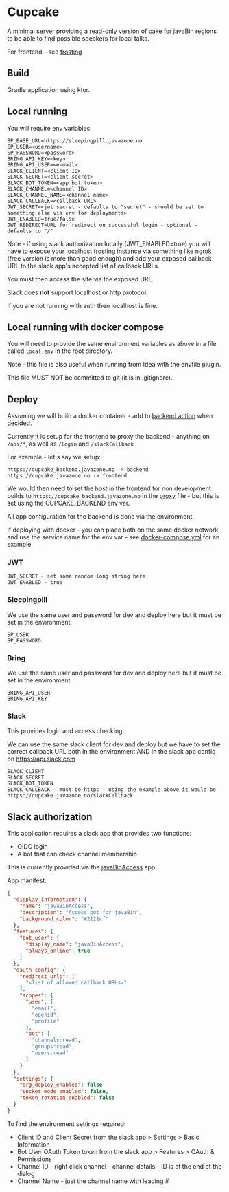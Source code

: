 # Cupcake

A minimal server providing a read-only version of [cake](https://github.com/javaBin/cake-redux) for javaBin regions to
be able to find possible speakers for local talks.

For frontend - see [frosting](./frontend)

## Build

Gradle application using ktor.

## Local running

You will require env variables:

    SP_BASE_URL=https://sleepingpill.javazone.no
    SP_USER=<username>
    SP_PASSWORD=<password>
    BRING_API_KEY=<key>
    BRING_API_USER=<e-mail>
    SLACK_CLIENT=<client ID>
    SLACK_SECRET=<client secret>
    SLACK_BOT_TOKEN=<app bot token>
    SLACK_CHANNEL=<channel ID>
    SLACK_CHANNEL_NAME=<channel name>
    SLACK_CALLBACK=<callback URL>
    JWT_SECRET=<jwt secret - defaults to "secret" - should be set to something else via env for deployments>
    JWT_ENABLED=true/false
    JWT_REDIRECT=URL for redirect on successful login - optional - defaults to "/"

Note - if using slack authorization locally (JWT_ENABLED=true) you will have to expose your
localhost [frosting](./frontend) instance via something like [ngrok](https://ngrok.com/) (free
version is more than good enough) and add your exposed callback URL to the slack app's accepted list of callback URLs.

You must then access the site via the exposed URL.

Slack does **not** support localhost or http protocol.

If you are not running with auth then localhost is fine.

## Local running with docker compose

You will need to provide the same environment variables as above in a file called `local.env` in the root directory.

Note - this file is also useful when running from Idea with the envfile plugin.

This file MUST NOT be committed to git (it is in .gitignore).

## Deploy

Assuming we will build a docker container - add to [backend action](./.github/workflows/backend.yaml) when decided.

Currently it is setup for the frontend to proxy the backend - anything on `/api/*`, as well as `/login` and
`/slackCallback`

For example - let's say we setup:

    https://cupcake_backend.javazone.no -> backend
    https://cupcake.javazone.no -> frontend

We would then need to set the host in the frontend for non development builds to `https://cupcake_backend.javazone.no` in
the [proxy](./frontend/server/middleware/proxy.ts) file - but this is set using the CUPCAKE_BACKEND env var.

All app configuration for the backend is done via the environment.

If deploying with docker - you can place both on the same docker network and use the service name for the env var - see
[docker-compose.yml](./docker-compose.yml) for an example.

### JWT

    JWT_SECRET - set some random long string here
    JWT_ENABLED - true

### Sleepingpill

We use the same user and password for dev and deploy here but it must be set in the environment.

    SP_USER
    SP_PASSWORD

### Bring

We use the same user and password for dev and deploy here but it must be set in the environment.

    BRING_API_USER
    BRING_API_KEY

### Slack

This provides login and access checking.

We can use the same slack client for dev and deploy but we have to set the correct callback URL both in the environment
AND in the slack app config on https://api.slack.com

    SLACK_CLIENT 
    SLACK_SECRET
    SLACK_BOT_TOKEN
    SLACK_CALLBACK - must be https - using the example above it would be https://cupcake.javazone.no/slackCallback

## Slack authorization

This application requires a slack app that provides two functions:

* OIDC login
* A bot that can check channel membership

This is currently provided via the [javaBinAccess](https://api.slack.com/apps/A0817M6EQF3/general) app.

App manifest:

```json
{
  "display_information": {
    "name": "javaBinAccess",
    "description": "Access bot for javaBin",
    "background_color": "#2121cf"
  },
  "features": {
    "bot_user": {
      "display_name": "javaBinAccess",
      "always_online": true
    }
  },
  "oauth_config": {
    "redirect_urls": [
      "<list of allowed callback URLs>"
    ],
    "scopes": {
      "user": [
        "email",
        "openid",
        "profile"
      ],
      "bot": [
        "channels:read",
        "groups:read",
        "users:read"
      ]
    }
  },
  "settings": {
    "org_deploy_enabled": false,
    "socket_mode_enabled": false,
    "token_rotation_enabled": false
  }
}
```

To find the environment settings required:

- Client ID and Client Secret from the slack app > Settings > Basic Information
- Bot User OAuth Token token from the slack app > Features > OAuth & Permissions
- Channel ID - right click channel - channel details - ID is at the end of the dialog
- Channel Name - just the channel name with leading #

